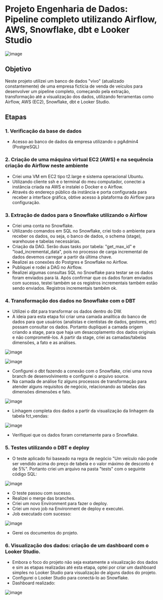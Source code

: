 # Projeto Engenharia de Dados: Pipeline completo utilizando Airflow, AWS, Snowflake, dbt e Looker Studio

![image](https://github.com/rexpires/Pipeline_completo/assets/105373494/8ef01e99-4399-4975-a060-4e63b504761a)

## Objetivo

Neste projeto utilizei um banco de dados "vivo" (atualizado constantemente) de uma empresa fictícia de venda de veículos para desenvolver um pipeline completo, começando pela extração, transformação até a visualização dos dados, utilizando ferramentas como Airflow, AWS (EC2), Snowflake, dbt e Looker Studio. 

## Etapas

### 1. Verificação da base de dados 
   - Acesso ao banco de dados da empresa utilizando o pgAdmin4 (PostgreSQL)

### 2. Criação de uma máquina virtual EC2 (AWS) e na sequência criação do Airflow neste ambiente
   - Criei uma VM em EC2 tipo t2.large e sistema operacional Ubuntu.
   - Utilizando cliente ssh e o terminal do meu computador, conectei a instância criada na AWS e instalei o Docker e o Airflow.
   - Através do endereço público da instância e porta configurada para receber a interface gráfica, obtive acesso à plataforma do Airflow para configuração.

### 3. Extração de dados para o Snowflake utilizando o Airflow 
   - Criei uma conta no Snowflake.
   - Utilizando comandos em SQL no Snowflake, criei todo o ambiente para receber os dados, ou seja, o banco de dados, o schema (stage), warehouse e tabelas necessárias.
   - Criação da DAG. Serão duas tasks por tabela: "get_max_id" e "load_incremental_data", pois no processo de carga incremental de dados devemos carregar a partir da última chave.
   - Realizei as conexões do Postgres e Snowflake no Airflow.
   - Publiquei e rodei a DAG no Airflow.
   - Realizei algumas consultas SQL no Snowflake para testar se os dados foram enviados para lá. Após confirmar que os dados foram enviados com sucesso, testei também se os registros incrementais também estão sendo enviados. Registros incrementais também ok.

### 4. Transformação dos dados no Snowflake com o DBT 
   - Utilizei o dbt para transformar os dados dentro do DW.
   - A ideia para esta etapa foi criar uma camada analítica do banco de dados para que usuários (analistas e cientistas de dados, gestores, etc) possam consultar os dados. Portanto dupliquei a camada origem criando a stage, para que haja um desacoplamento dos dados originais e não comprometê-los. A partir da stage, criei as camadas/tabelas dimensões, a fato e as análises.
     
![image](https://github.com/rexpires/Pipeline_completo/assets/105373494/795442eb-dc7b-45a1-a6c8-0f1713816eb5)

![image](https://github.com/rexpires/Pipeline_completo/assets/105373494/8291dbf9-741a-4838-9c18-2b22f86c1ab6)

   - Configurei o dbt fazendo a conexão com o Snowflake, criei uma nova branch de desenvolvimento e configurei o arquivo source.
   - Na camada de análise fiz alguns processos de transformação para atender alguns requisitos de negócio, relacionando as tabelas das dimensões dimensões e fato.

![image](https://github.com/rexpires/Pipeline_completo/assets/105373494/57e8f99b-1dba-4df1-a857-5a0271ba3220)

   - Linhagem completa dos dados a partir da visualização da linhagem da tabela fct_vendas:

![image](https://github.com/rexpires/Pipeline_completo/assets/105373494/13ce24bd-570c-4408-9a95-8c9b7a2a875d)

   - Verifiquei que os dados foram corretamente para o Snowflake.

### 5. Testes utilizando o DBT e deploy

   - O teste aplicado foi baseado na regra de negócio "Um veículo não pode ser vendido acima do preço de tabela e o valor máximo de desconto é de 5%". Portanto criei um arquivo na pasta "tests" com o seguinte código SQL:

![image](https://github.com/rexpires/Pipeline_completo/assets/105373494/f4f9f5e6-6db7-4469-b1f5-34941b636f33)

   - O teste passou com sucesso.
   - Realizei o merge das branches.
   - Criei um novo Environment para fazer o deploy.
   - Criei um novo job na Environment de deploy e executei.
   - Job executado com sucesso:
     
![image](https://github.com/rexpires/Pipeline_completo/assets/105373494/081d9a6c-ba0d-481b-963e-3dea863f5105)

   - Gerei os documentos do projeto.  

### 6. Visualização dos dados: criação de um dashboard com o Looker Studio.

   - Embora o foco do projeto não seja exatamente a visualização dos dados e sim as etapas realizadas até esta etapa, optei por criar um dashboard simples no Looker Studio para visualização de alguns dados do projeto.  
   - Configurei o Looker Studio para conectá-lo ao Snowflake.
   - Dashboard realizado:
     
![image](https://github.com/rexpires/Pipeline_completo/assets/105373494/9ed8a7e1-3203-488a-88a3-9dd6a6dd5c64)

